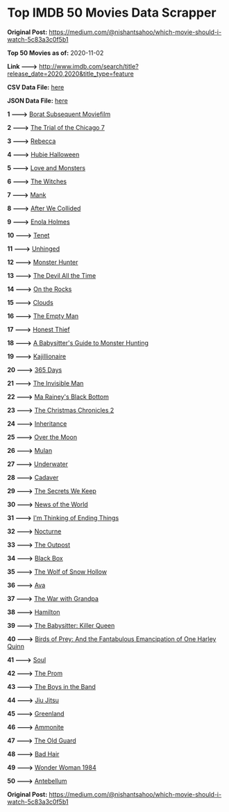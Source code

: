 # Top IMDB 50 Movies Data Scrapper

**Original Post:** https://medium.com/@nishantsahoo/which-movie-should-i-watch-5c83a3c0f5b1

**Top 50 Movies as of:** 2020-11-02

**Link --->** http://www.imdb.com/search/title?release_date=2020,2020&title_type=feature

**CSV Data File:** [here](/Data/data.csv)

**JSON Data File:** [here](/Data/data.json)

**1 --->** [Borat Subsequent Moviefilm](https://www.imdb.com/title/tt13143964/?ref_=adv_li_tt)

**2 --->** [The Trial of the Chicago 7](https://www.imdb.com/title/tt1070874/?ref_=adv_li_tt)

**3 --->** [Rebecca](https://www.imdb.com/title/tt2235695/?ref_=adv_li_tt)

**4 --->** [Hubie Halloween](https://www.imdb.com/title/tt10682266/?ref_=adv_li_tt)

**5 --->** [Love and Monsters](https://www.imdb.com/title/tt2222042/?ref_=adv_li_tt)

**6 --->** [The Witches](https://www.imdb.com/title/tt0805647/?ref_=adv_li_tt)

**7 --->** [Mank](https://www.imdb.com/title/tt10618286/?ref_=adv_li_tt)

**8 --->** [After We Collided](https://www.imdb.com/title/tt10362466/?ref_=adv_li_tt)

**9 --->** [Enola Holmes](https://www.imdb.com/title/tt7846844/?ref_=adv_li_tt)

**10 --->** [Tenet](https://www.imdb.com/title/tt6723592/?ref_=adv_li_tt)

**11 --->** [Unhinged](https://www.imdb.com/title/tt10059518/?ref_=adv_li_tt)

**12 --->** [Monster Hunter](https://www.imdb.com/title/tt6475714/?ref_=adv_li_tt)

**13 --->** [The Devil All the Time](https://www.imdb.com/title/tt7395114/?ref_=adv_li_tt)

**14 --->** [On the Rocks](https://www.imdb.com/title/tt9606374/?ref_=adv_li_tt)

**15 --->** [Clouds](https://www.imdb.com/title/tt6473066/?ref_=adv_li_tt)

**16 --->** [The Empty Man](https://www.imdb.com/title/tt5867314/?ref_=adv_li_tt)

**17 --->** [Honest Thief](https://www.imdb.com/title/tt1838556/?ref_=adv_li_tt)

**18 --->** [A Babysitter's Guide to Monster Hunting](https://www.imdb.com/title/tt4844150/?ref_=adv_li_tt)

**19 --->** [Kajillionaire](https://www.imdb.com/title/tt8143990/?ref_=adv_li_tt)

**20 --->** [365 Days](https://www.imdb.com/title/tt10886166/?ref_=adv_li_tt)

**21 --->** [The Invisible Man](https://www.imdb.com/title/tt1051906/?ref_=adv_li_tt)

**22 --->** [Ma Rainey's Black Bottom](https://www.imdb.com/title/tt10514222/?ref_=adv_li_tt)

**23 --->** [The Christmas Chronicles 2](https://www.imdb.com/title/tt11057644/?ref_=adv_li_tt)

**24 --->** [Inheritance](https://www.imdb.com/title/tt7923220/?ref_=adv_li_tt)

**25 --->** [Over the Moon](https://www.imdb.com/title/tt7488208/?ref_=adv_li_tt)

**26 --->** [Mulan](https://www.imdb.com/title/tt4566758/?ref_=adv_li_tt)

**27 --->** [Underwater](https://www.imdb.com/title/tt5774060/?ref_=adv_li_tt)

**28 --->** [Cadaver](https://www.imdb.com/title/tt11284280/?ref_=adv_li_tt)

**29 --->** [The Secrets We Keep](https://www.imdb.com/title/tt9252488/?ref_=adv_li_tt)

**30 --->** [News of the World](https://www.imdb.com/title/tt6878306/?ref_=adv_li_tt)

**31 --->** [I'm Thinking of Ending Things](https://www.imdb.com/title/tt7939766/?ref_=adv_li_tt)

**32 --->** [Nocturne](https://www.imdb.com/title/tt11044858/?ref_=adv_li_tt)

**33 --->** [The Outpost](https://www.imdb.com/title/tt3833480/?ref_=adv_li_tt)

**34 --->** [Black Box](https://www.imdb.com/title/tt12298506/?ref_=adv_li_tt)

**35 --->** [The Wolf of Snow Hollow](https://www.imdb.com/title/tt11140488/?ref_=adv_li_tt)

**36 --->** [Ava](https://www.imdb.com/title/tt8784956/?ref_=adv_li_tt)

**37 --->** [The War with Grandpa](https://www.imdb.com/title/tt4532038/?ref_=adv_li_tt)

**38 --->** [Hamilton](https://www.imdb.com/title/tt8503618/?ref_=adv_li_tt)

**39 --->** [The Babysitter: Killer Queen](https://www.imdb.com/title/tt11024272/?ref_=adv_li_tt)

**40 --->** [Birds of Prey: And the Fantabulous Emancipation of One Harley Quinn](https://www.imdb.com/title/tt7713068/?ref_=adv_li_tt)

**41 --->** [Soul](https://www.imdb.com/title/tt2948372/?ref_=adv_li_tt)

**42 --->** [The Prom](https://www.imdb.com/title/tt10161886/?ref_=adv_li_tt)

**43 --->** [The Boys in the Band](https://www.imdb.com/title/tt10199914/?ref_=adv_li_tt)

**44 --->** [Jiu Jitsu](https://www.imdb.com/title/tt9624766/?ref_=adv_li_tt)

**45 --->** [Greenland](https://www.imdb.com/title/tt7737786/?ref_=adv_li_tt)

**46 --->** [Ammonite](https://www.imdb.com/title/tt7983894/?ref_=adv_li_tt)

**47 --->** [The Old Guard](https://www.imdb.com/title/tt7556122/?ref_=adv_li_tt)

**48 --->** [Bad Hair](https://www.imdb.com/title/tt4798836/?ref_=adv_li_tt)

**49 --->** [Wonder Woman 1984](https://www.imdb.com/title/tt7126948/?ref_=adv_li_tt)

**50 --->** [Antebellum](https://www.imdb.com/title/tt10065694/?ref_=adv_li_tt)

**Original Post:** https://medium.com/@nishantsahoo/which-movie-should-i-watch-5c83a3c0f5b1
